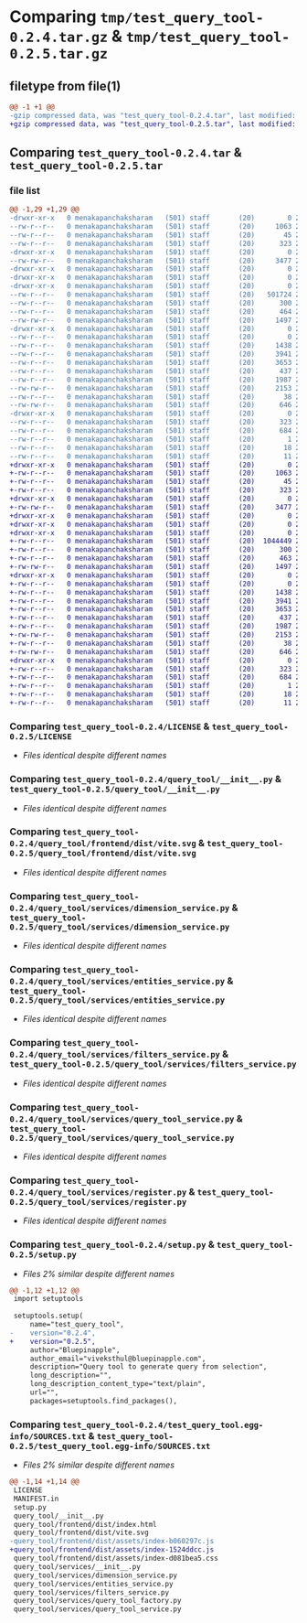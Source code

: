 # Comparing `tmp/test_query_tool-0.2.4.tar.gz` & `tmp/test_query_tool-0.2.5.tar.gz`

## filetype from file(1)

```diff
@@ -1 +1 @@
-gzip compressed data, was "test_query_tool-0.2.4.tar", last modified: Wed Apr  5 20:26:07 2023, max compression
+gzip compressed data, was "test_query_tool-0.2.5.tar", last modified: Thu Apr  6 08:16:16 2023, max compression
```

## Comparing `test_query_tool-0.2.4.tar` & `test_query_tool-0.2.5.tar`

### file list

```diff
@@ -1,29 +1,29 @@
-drwxr-xr-x   0 menakapanchaksharam   (501) staff       (20)        0 2023-04-05 20:26:07.865002 test_query_tool-0.2.4/
--rw-r--r--   0 menakapanchaksharam   (501) staff       (20)     1063 2023-04-03 17:08:00.000000 test_query_tool-0.2.4/LICENSE
--rw-r--r--   0 menakapanchaksharam   (501) staff       (20)       45 2023-04-05 19:58:10.000000 test_query_tool-0.2.4/MANIFEST.in
--rw-r--r--   0 menakapanchaksharam   (501) staff       (20)      323 2023-04-05 20:26:07.864711 test_query_tool-0.2.4/PKG-INFO
-drwxr-xr-x   0 menakapanchaksharam   (501) staff       (20)        0 2023-04-05 20:26:07.851371 test_query_tool-0.2.4/query_tool/
--rw-rw-r--   0 menakapanchaksharam   (501) staff       (20)     3477 2023-04-05 19:43:57.000000 test_query_tool-0.2.4/query_tool/__init__.py
-drwxr-xr-x   0 menakapanchaksharam   (501) staff       (20)        0 2023-04-05 20:26:07.848717 test_query_tool-0.2.4/query_tool/frontend/
-drwxr-xr-x   0 menakapanchaksharam   (501) staff       (20)        0 2023-04-05 20:26:07.852949 test_query_tool-0.2.4/query_tool/frontend/dist/
-drwxr-xr-x   0 menakapanchaksharam   (501) staff       (20)        0 2023-04-05 20:26:07.857189 test_query_tool-0.2.4/query_tool/frontend/dist/assets/
--rw-r--r--   0 menakapanchaksharam   (501) staff       (20)   501724 2023-04-05 20:25:03.000000 test_query_tool-0.2.4/query_tool/frontend/dist/assets/index-b060297c.js
--rw-r--r--   0 menakapanchaksharam   (501) staff       (20)      300 2023-04-05 20:25:03.000000 test_query_tool-0.2.4/query_tool/frontend/dist/assets/index-d081bea5.css
--rw-r--r--   0 menakapanchaksharam   (501) staff       (20)      464 2023-04-05 20:25:03.000000 test_query_tool-0.2.4/query_tool/frontend/dist/index.html
--rw-rw-r--   0 menakapanchaksharam   (501) staff       (20)     1497 2023-04-05 20:25:03.000000 test_query_tool-0.2.4/query_tool/frontend/dist/vite.svg
-drwxr-xr-x   0 menakapanchaksharam   (501) staff       (20)        0 2023-04-05 20:26:07.861905 test_query_tool-0.2.4/query_tool/services/
--rw-r--r--   0 menakapanchaksharam   (501) staff       (20)        0 2023-04-03 16:47:55.000000 test_query_tool-0.2.4/query_tool/services/__init__.py
--rw-r--r--   0 menakapanchaksharam   (501) staff       (20)     1438 2023-04-03 16:47:55.000000 test_query_tool-0.2.4/query_tool/services/dimension_service.py
--rw-r--r--   0 menakapanchaksharam   (501) staff       (20)     3941 2023-04-03 16:47:55.000000 test_query_tool-0.2.4/query_tool/services/entities_service.py
--rw-r--r--   0 menakapanchaksharam   (501) staff       (20)     3653 2023-04-03 16:47:55.000000 test_query_tool-0.2.4/query_tool/services/filters_service.py
--rw-r--r--   0 menakapanchaksharam   (501) staff       (20)      437 2023-04-03 16:47:55.000000 test_query_tool-0.2.4/query_tool/services/query_tool_factory.py
--rw-r--r--   0 menakapanchaksharam   (501) staff       (20)     1987 2023-04-03 16:47:55.000000 test_query_tool-0.2.4/query_tool/services/query_tool_service.py
--rw-rw-r--   0 menakapanchaksharam   (501) staff       (20)     2153 2023-04-03 16:47:55.000000 test_query_tool-0.2.4/query_tool/services/register.py
--rw-r--r--   0 menakapanchaksharam   (501) staff       (20)       38 2023-04-05 20:26:07.865102 test_query_tool-0.2.4/setup.cfg
--rw-rw-r--   0 menakapanchaksharam   (501) staff       (20)      646 2023-04-05 20:26:01.000000 test_query_tool-0.2.4/setup.py
-drwxr-xr-x   0 menakapanchaksharam   (501) staff       (20)        0 2023-04-05 20:26:07.864206 test_query_tool-0.2.4/test_query_tool.egg-info/
--rw-r--r--   0 menakapanchaksharam   (501) staff       (20)      323 2023-04-05 20:26:07.000000 test_query_tool-0.2.4/test_query_tool.egg-info/PKG-INFO
--rw-r--r--   0 menakapanchaksharam   (501) staff       (20)      684 2023-04-05 20:26:07.000000 test_query_tool-0.2.4/test_query_tool.egg-info/SOURCES.txt
--rw-r--r--   0 menakapanchaksharam   (501) staff       (20)        1 2023-04-05 20:26:07.000000 test_query_tool-0.2.4/test_query_tool.egg-info/dependency_links.txt
--rw-r--r--   0 menakapanchaksharam   (501) staff       (20)       18 2023-04-05 20:26:07.000000 test_query_tool-0.2.4/test_query_tool.egg-info/requires.txt
--rw-r--r--   0 menakapanchaksharam   (501) staff       (20)       11 2023-04-05 20:26:07.000000 test_query_tool-0.2.4/test_query_tool.egg-info/top_level.txt
+drwxr-xr-x   0 menakapanchaksharam   (501) staff       (20)        0 2023-04-06 08:16:16.196999 test_query_tool-0.2.5/
+-rw-r--r--   0 menakapanchaksharam   (501) staff       (20)     1063 2023-04-03 17:08:00.000000 test_query_tool-0.2.5/LICENSE
+-rw-r--r--   0 menakapanchaksharam   (501) staff       (20)       45 2023-04-05 19:58:10.000000 test_query_tool-0.2.5/MANIFEST.in
+-rw-r--r--   0 menakapanchaksharam   (501) staff       (20)      323 2023-04-06 08:16:16.196566 test_query_tool-0.2.5/PKG-INFO
+drwxr-xr-x   0 menakapanchaksharam   (501) staff       (20)        0 2023-04-06 08:16:16.184137 test_query_tool-0.2.5/query_tool/
+-rw-rw-r--   0 menakapanchaksharam   (501) staff       (20)     3477 2023-04-05 19:43:57.000000 test_query_tool-0.2.5/query_tool/__init__.py
+drwxr-xr-x   0 menakapanchaksharam   (501) staff       (20)        0 2023-04-06 08:16:16.182194 test_query_tool-0.2.5/query_tool/frontend/
+drwxr-xr-x   0 menakapanchaksharam   (501) staff       (20)        0 2023-04-06 08:16:16.185258 test_query_tool-0.2.5/query_tool/frontend/dist/
+drwxr-xr-x   0 menakapanchaksharam   (501) staff       (20)        0 2023-04-06 08:16:16.189072 test_query_tool-0.2.5/query_tool/frontend/dist/assets/
+-rw-r--r--   0 menakapanchaksharam   (501) staff       (20)  1044449 2023-04-06 08:10:46.000000 test_query_tool-0.2.5/query_tool/frontend/dist/assets/index-1524ddcc.js
+-rw-r--r--   0 menakapanchaksharam   (501) staff       (20)      300 2023-04-06 08:10:46.000000 test_query_tool-0.2.5/query_tool/frontend/dist/assets/index-d081bea5.css
+-rw-r--r--   0 menakapanchaksharam   (501) staff       (20)      463 2023-04-06 08:15:24.000000 test_query_tool-0.2.5/query_tool/frontend/dist/index.html
+-rw-rw-r--   0 menakapanchaksharam   (501) staff       (20)     1497 2023-04-06 08:10:46.000000 test_query_tool-0.2.5/query_tool/frontend/dist/vite.svg
+drwxr-xr-x   0 menakapanchaksharam   (501) staff       (20)        0 2023-04-06 08:16:16.193502 test_query_tool-0.2.5/query_tool/services/
+-rw-r--r--   0 menakapanchaksharam   (501) staff       (20)        0 2023-04-03 16:47:55.000000 test_query_tool-0.2.5/query_tool/services/__init__.py
+-rw-r--r--   0 menakapanchaksharam   (501) staff       (20)     1438 2023-04-03 16:47:55.000000 test_query_tool-0.2.5/query_tool/services/dimension_service.py
+-rw-r--r--   0 menakapanchaksharam   (501) staff       (20)     3941 2023-04-03 16:47:55.000000 test_query_tool-0.2.5/query_tool/services/entities_service.py
+-rw-r--r--   0 menakapanchaksharam   (501) staff       (20)     3653 2023-04-03 16:47:55.000000 test_query_tool-0.2.5/query_tool/services/filters_service.py
+-rw-r--r--   0 menakapanchaksharam   (501) staff       (20)      437 2023-04-03 16:47:55.000000 test_query_tool-0.2.5/query_tool/services/query_tool_factory.py
+-rw-r--r--   0 menakapanchaksharam   (501) staff       (20)     1987 2023-04-03 16:47:55.000000 test_query_tool-0.2.5/query_tool/services/query_tool_service.py
+-rw-rw-r--   0 menakapanchaksharam   (501) staff       (20)     2153 2023-04-03 16:47:55.000000 test_query_tool-0.2.5/query_tool/services/register.py
+-rw-r--r--   0 menakapanchaksharam   (501) staff       (20)       38 2023-04-06 08:16:16.197117 test_query_tool-0.2.5/setup.cfg
+-rw-rw-r--   0 menakapanchaksharam   (501) staff       (20)      646 2023-04-06 08:16:08.000000 test_query_tool-0.2.5/setup.py
+drwxr-xr-x   0 menakapanchaksharam   (501) staff       (20)        0 2023-04-06 08:16:16.195984 test_query_tool-0.2.5/test_query_tool.egg-info/
+-rw-r--r--   0 menakapanchaksharam   (501) staff       (20)      323 2023-04-06 08:16:16.000000 test_query_tool-0.2.5/test_query_tool.egg-info/PKG-INFO
+-rw-r--r--   0 menakapanchaksharam   (501) staff       (20)      684 2023-04-06 08:16:16.000000 test_query_tool-0.2.5/test_query_tool.egg-info/SOURCES.txt
+-rw-r--r--   0 menakapanchaksharam   (501) staff       (20)        1 2023-04-06 08:16:16.000000 test_query_tool-0.2.5/test_query_tool.egg-info/dependency_links.txt
+-rw-r--r--   0 menakapanchaksharam   (501) staff       (20)       18 2023-04-06 08:16:16.000000 test_query_tool-0.2.5/test_query_tool.egg-info/requires.txt
+-rw-r--r--   0 menakapanchaksharam   (501) staff       (20)       11 2023-04-06 08:16:16.000000 test_query_tool-0.2.5/test_query_tool.egg-info/top_level.txt
```

### Comparing `test_query_tool-0.2.4/LICENSE` & `test_query_tool-0.2.5/LICENSE`

 * *Files identical despite different names*

### Comparing `test_query_tool-0.2.4/query_tool/__init__.py` & `test_query_tool-0.2.5/query_tool/__init__.py`

 * *Files identical despite different names*

### Comparing `test_query_tool-0.2.4/query_tool/frontend/dist/vite.svg` & `test_query_tool-0.2.5/query_tool/frontend/dist/vite.svg`

 * *Files identical despite different names*

### Comparing `test_query_tool-0.2.4/query_tool/services/dimension_service.py` & `test_query_tool-0.2.5/query_tool/services/dimension_service.py`

 * *Files identical despite different names*

### Comparing `test_query_tool-0.2.4/query_tool/services/entities_service.py` & `test_query_tool-0.2.5/query_tool/services/entities_service.py`

 * *Files identical despite different names*

### Comparing `test_query_tool-0.2.4/query_tool/services/filters_service.py` & `test_query_tool-0.2.5/query_tool/services/filters_service.py`

 * *Files identical despite different names*

### Comparing `test_query_tool-0.2.4/query_tool/services/query_tool_service.py` & `test_query_tool-0.2.5/query_tool/services/query_tool_service.py`

 * *Files identical despite different names*

### Comparing `test_query_tool-0.2.4/query_tool/services/register.py` & `test_query_tool-0.2.5/query_tool/services/register.py`

 * *Files identical despite different names*

### Comparing `test_query_tool-0.2.4/setup.py` & `test_query_tool-0.2.5/setup.py`

 * *Files 2% similar despite different names*

```diff
@@ -1,12 +1,12 @@
 import setuptools
 
 setuptools.setup(
     name="test_query_tool",
-    version="0.2.4",
+    version="0.2.5",
     author="Bluepinapple",
     author_email="viveksthul@bluepinapple.com",
     description="Query tool to generate query from selection",
     long_description="",
     long_description_content_type="text/plain",
     url="",
     packages=setuptools.find_packages(),
```

### Comparing `test_query_tool-0.2.4/test_query_tool.egg-info/SOURCES.txt` & `test_query_tool-0.2.5/test_query_tool.egg-info/SOURCES.txt`

 * *Files 2% similar despite different names*

```diff
@@ -1,14 +1,14 @@
 LICENSE
 MANIFEST.in
 setup.py
 query_tool/__init__.py
 query_tool/frontend/dist/index.html
 query_tool/frontend/dist/vite.svg
-query_tool/frontend/dist/assets/index-b060297c.js
+query_tool/frontend/dist/assets/index-1524ddcc.js
 query_tool/frontend/dist/assets/index-d081bea5.css
 query_tool/services/__init__.py
 query_tool/services/dimension_service.py
 query_tool/services/entities_service.py
 query_tool/services/filters_service.py
 query_tool/services/query_tool_factory.py
 query_tool/services/query_tool_service.py
```

